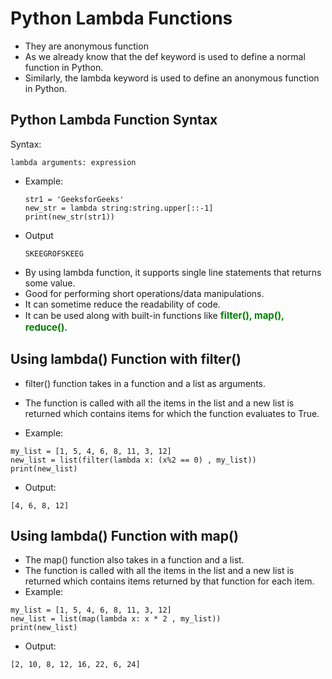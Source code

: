 # Python Lambda Functions
- They are anonymous function
- As we already know that the def keyword is used to define a normal function in Python. 
- Similarly, the lambda keyword is used to define an anonymous function in Python.

## Python Lambda Function Syntax
Syntax: 
```
lambda arguments: expression
```
- Example: 
   ``` 
   str1 = 'GeeksforGeeks' 
   new_str = lambda string:string.upper[::-1]
   print(new_str(str1))
   ```
- Output
   ```
   SKEEGROFSKEEG
   ```
- By using lambda function, it supports single line statements that returns some value.
- Good for performing short operations/data manipulations.
- It can sometime reduce the readability of code.
- It can be used along with built-in functions like <span style="color:green;font-weight:700;font-size:15px">filter(), map(), reduce().</span>

## Using lambda() Function with filter()
- filter() function takes in a function and a list as arguments.
- The function is called with all the items in the list and a new list is returned which contains items for which the function evaluates to True.

- Example:
```
my_list = [1, 5, 4, 6, 8, 11, 3, 12]
new_list = list(filter(lambda x: (x%2 == 0) , my_list))
print(new_list)
```
- Output:
```
[4, 6, 8, 12]
```
## Using lambda() Function with map()
- The map() function also takes in a function and a list.
- The function is called with all the items in the list and a new list is returned which contains items returned by that function for each item.
- Example:
```
my_list = [1, 5, 4, 6, 8, 11, 3, 12]
new_list = list(map(lambda x: x * 2 , my_list))
print(new_list)
```
- Output:
```
[2, 10, 8, 12, 16, 22, 6, 24]
```